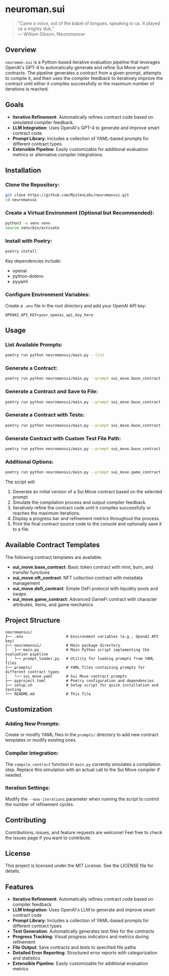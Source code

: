 # neuroman.sui

> "Came a voice, out of the babel of tongues, speaking to us. It played us a mighty dub."     
> — William Gibson, Neuromancer

## Overview

`neuroman.sui` is a Python-based iterative evaluation pipeline that leverages OpenAI's GPT-4 to automatically generate and refine Sui Move smart contracts. The pipeline generates a contract from a given prompt, attempts to compile it, and then uses the compiler feedback to iteratively improve the contract until either it compiles successfully or the maximum number of iterations is reached.

## Goals

- **Iterative Refinement**: Automatically refines contract code based on simulated compiler feedback.
- **LLM Integration**: Uses OpenAI's GPT-4 to generate and improve smart contract code.
- **Prompt Library**: Includes a collection of YAML-based prompts for different contract types.
- **Extensible Pipeline**: Easily customizable for additional evaluation metrics or alternative compiler integrations.

## Installation

### Clone the Repository:

```bash
git clone https://github.com/MystenLabs/neuromansui.git
cd neuromansui
```

### Create a Virtual Environment (Optional but Recommended):

```bash
python3 -m venv venv
source venv/bin/activate
```

### Install with Poetry:

```bash
poetry install
```

Key dependencies include:
- openai
- python-dotenv
- pyyaml

### Configure Environment Variables:

Create a `.env` file in the root directory and add your OpenAI API key:

```env
OPENAI_API_KEY=your_openai_api_key_here
```

## Usage

### List Available Prompts:

```bash
poetry run python neuromansui/main.py --list
```

### Generate a Contract:

```bash
poetry run python neuromansui/main.py --prompt sui_move.base_contract
```

### Generate a Contract and Save to File:

```bash
poetry run python neuromansui/main.py --prompt sui_move.base_contract --output contracts/my_contract.move
```

### Generate a Contract with Tests:

```bash
poetry run python neuromansui/main.py --prompt sui_move.base_contract --output contracts/my_contract.move --generate-tests
```

### Generate Contract with Custom Test File Path:

```bash
poetry run python neuromansui/main.py --prompt sui_move.base_contract --output contracts/my_contract.move --generate-tests --test-output contracts/tests/my_custom_test.move
```

### Additional Options:

```bash
poetry run python neuromansui/main.py --prompt sui_move.game_contract --max-iterations 10
```

The script will:
1. Generate an initial version of a Sui Move contract based on the selected prompt.
2. Simulate the compilation process and output compiler feedback.
3. Iteratively refine the contract code until it compiles successfully or reaches the maximum iterations.
4. Display a progress bar and refinement metrics throughout the process.
5. Print the final contract source code to the console and optionally save it to a file.

## Available Contract Templates

The following contract templates are available:

- **sui_move.base_contract**: Basic token contract with mint, burn, and transfer functions
- **sui_move.nft_contract**: NFT collection contract with metadata management
- **sui_move.defi_contract**: Simple DeFi protocol with liquidity pools and swaps
- **sui_move.game_contract**: Advanced GameFi contract with character attributes, items, and game mechanics

## Project Structure

```
neuromansui/
├── .env                   # Environment variables (e.g., OpenAI API key)
├── neuromansui/           # Main package directory
│   ├── main.py            # Main Python script implementing the evaluation pipeline
│   └── prompt_loader.py   # Utility for loading prompts from YAML files
├── prompts/               # YAML files containing prompts for different contract types
│   └── sui_move.yaml      # Sui Move contract prompts
├── pyproject.toml         # Poetry configuration and dependencies
├── setup.sh               # Setup script for quick installation and testing
└── README.md              # This file
```

## Customization

### Adding New Prompts:
Create or modify YAML files in the `prompts/` directory to add new contract templates or modify existing ones.

### Compiler Integration:
The `compile_contract` function in `main.py` currently simulates a compilation step. Replace this simulation with an actual call to the Sui Move compiler if needed.

### Iteration Settings:
Modify the `--max-iterations` parameter when running the script to control the number of refinement cycles.

## Contributing

Contributions, issues, and feature requests are welcome! Feel free to check the issues page if you want to contribute.

## License

This project is licensed under the MIT License. See the LICENSE file for details.

## Features

- **Iterative Refinement**: Automatically refines contract code based on compiler feedback
- **LLM Integration**: Uses OpenAI's LLM to generate and improve smart contract code
- **Prompt Library**: Includes a collection of YAML-based prompts for different contract types
- **Test Generation**: Automatically generates test files for the contracts
- **Progress Tracking**: Visual progress indicators and metrics during refinement
- **File Output**: Save contracts and tests to specified file paths
- **Detailed Error Reporting**: Structured error reports with categorization and statistics
- **Extensible Pipeline**: Easily customizable for additional evaluation metrics


